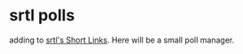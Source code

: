 # srtl polls

adding to [srtl's Short Links](https://github.com/farrej10/srtl). Here will be a small poll manager.
